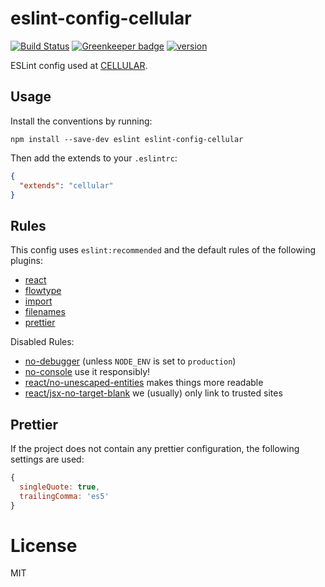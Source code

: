 # eslint-config-cellular

[![Build Status](https://travis-ci.org/fgnass/eslint-config-cellular.svg?branch=master)](https://travis-ci.org/fgnass/eslint-config-cellular)
[![Greenkeeper badge](https://badges.greenkeeper.io/fgnass/eslint-config-cellular.svg)](https://greenkeeper.io/)
[![version](https://img.shields.io/npm/v/eslint-config-cellular.svg)](http://npm.im/eslint-config-cellular)


ESLint config used at [CELLULAR](https://www.cellular.de).
## Usage

Install the conventions by running:

```
npm install --save-dev eslint eslint-config-cellular
```

Then add the extends to your `.eslintrc`:

```json
{
  "extends": "cellular"
}
```

## Rules

This config uses `eslint:recommended` and the default rules of the following plugins:

* [react](https://www.npmjs.com/package/eslint-plugin-react)
* [flowtype](https://www.npmjs.com/package/eslint-plugin-flowtype)
* [import](https://www.npmjs.com/package/eslint-plugin-import)
* [filenames](https://www.npmjs.com/package/eslint-plugin-filenames)
* [prettier](https://www.npmjs.com/package/eslint-plugin-prettier)


Disabled Rules:

* [no-debugger](https://eslint.org/docs/rules/no-debugger) (unless `NODE_ENV` is set to `production`)
* [no-console](https://eslint.org/docs/rules/no-console) use it responsibly!
* [react/no-unescaped-entities](https://github.com/yannickcr/eslint-plugin-react/blob/master/docs/rules/no-unescaped-entities.md) makes things more readable
* [react/jsx-no-target-blank](https://github.com/yannickcr/eslint-plugin-react/blob/master/docs/rules/jsx-no-target-blank.md) we (usually) only link to trusted sites

## Prettier

If the project does not contain any prettier configuration, the following settings are used:

```js
{
  singleQuote: true,
  trailingComma: 'es5'
}
```

# License

MIT